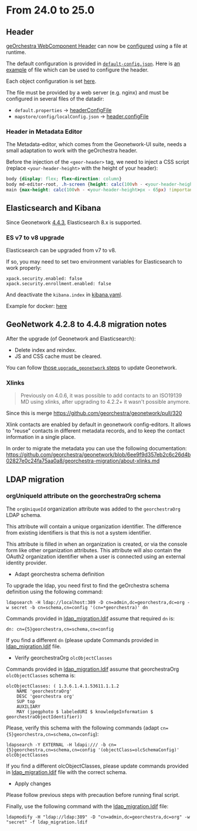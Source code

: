 # From 24.0 to 25.0

## Header

[geOrchestra WebComponent Header](https://github.com/georchestra/header) can now be [configured](https://github.com/georchestra/header/blob/1.1.0/CONFIG.md) using a file at runtime.

The default configuration is provided in [`default-config.json`](https://github.com/georchestra/header/blob/1.1.0/src/default-config.json).
Here is [an example](https://github.com/georchestra/header/blob/1.1.0/public/sample-config.json) of file which can be used to configure the header.

Each object configuration is set [here](https://github.com/georchestra/header/blob/1.1.0/src/config-interfaces.ts#L32-L53).

The file must be provided by a web server (e.g. nginx) and must be configured in several files of the datadir:
- `default.properties` -> [headerConfigFile](https://github.com/georchestra/datadir/blob/25.0/default.properties#L49)
- `mapstore/config/localConfig.json` -> [header.configFile](https://github.com/georchestra/datadir/blob/docker-25.0/mapstore/configs/localConfig.json#L29)

### Header in Metadata Editor

The Metadata-editor, which comes from the Geonetwork-UI suite, needs a small adaptation to work with the geOrchestra header.

Before the injection of the `<geor-header>` tag, we need to inject a CSS script (replace `<your-header-height>` with the height of your header):

```css
body {display: flex; flex-direction: column} 
body md-editor-root, .h-screen {height: calc(100vh - <your-header-height>px);}
main {max-height: calc(100vh - <your-header-height>px - 65px) !important}
```

## Elasticsearch and Kibana

Since Geonetwork [4.4.3](https://docs.geonetwork-opensource.org/4.4/overview/change-log/version-4.4.3/#index-changes), Elasticsearch 8.x is supported. 

### ES v7 to v8 upgrade

Elasticsearch can be upgraded from v7 to v8.

If so, you may need to set two environment variables for Elasticsearch to work properly:
```
xpack.security.enabled: false
xpack.security.enrollment.enabled: false
```

And deactivate the `kibana.index` in [kibana.yaml](https://github.com/georchestra/docker/blob/25.0/resources/kibana/kibana.yml#L3).

Example for docker: [here](https://github.com/georchestra/docker/blob/25.0/docker-compose.yml#L365-L366)

## GeoNetwork 4.2.8 to 4.4.8 migration notes

After the upgrade (of Geonetwork and Elasticsearch):
- Delete index and reindex.
- JS and CSS cache must be cleared.

You can follow [those `upgrade_geonetwork` steps](https://github.com/georchestra/georchestra/blob/master/docsv1/upgrade_geonetwork.md) to update Geonetwork. 

### Xlinks

> Previously on 4.0.6, it was possible to add contacts to an ISO19139 MD using xlinks, after upgrading to 4.2.2+ it wasn't possible anymore.

Since this is merge <https://github.com/georchestra/geonetwork/pull/320>

Xlink contacts are enabled by default in geonetwork config-editors. It allows to "reuse" contacts in different metadata records, and to keep the contact information in a single place.

In order to migrate the metadata you can use the following documentation: <https://github.com/georchestra/geonetwork/blob/6ee9f9d357eb2c6c26d4b02827e0c24fa75aa0a8/georchestra-migration/about-xlinks.md>


## LDAP migration
### orgUniqueId attribute on the georchestraOrg schema

The `orgUniqueId` organization attribute was added to the `georchestraOrg` LDAP schema.

This attribute will contain a unique organization identifier. The difference from existing identifiers is that this is not a system identifier.

This attribute is filled in when an organization is created, or via the console form like other organization attributes. This attribute will also contain the OAuth2 organization identifier when a user is connected using an external identity provider.
* Adapt georchestra schema definition

To upgrade the ldap, you need first to find the geOrchestra schema definition using the following command:

```
ldapsearch -H ldap://localhost:389 -D cn=admin,dc=georchestra,dc=org -w secret -b cn=schema,cn=config '(cn=*georchestra)' dn
```

Commands provided in [ldap_migration.ldif](ldap_migration.ldif) assume that required `dn` is:

`dn: cn={5}georchestra,cn=schema,cn=config`

If you find a different `dn` (please update Commands provided in [ldap_migration.ldif](ldap_migration.ldif) file.

* Verify georchestraOrg `olcObjectClasses`

Commands provided in [ldap_migration.ldif](ldap_migration.ldif) assume that georchestraOrg `olcObjectClasses` schema is:

```
olcObjectClasses: ( 1.3.6.1.4.1.53611.1.1.2
    NAME 'georchestraOrg'
    DESC 'georchestra org'
    SUP top
    AUXILIARY
    MAY (jpegphoto $ labeledURI $ knowledgeInformation $ georchestraObjectIdentifier))
```
Please, verify this schema with the following commands (adapt `cn={5}georchestra,cn=schema,cn=config`): 

```
ldapsearch -Y EXTERNAL -H ldapi:/// -b cn={5}georchestra,cn=schema,cn=config '(objectClass=olcSchemaConfig)' olcObjectClasses
```

If you find a different olcObjectClasses, please update commands provided in [ldap_migration.ldif](ldap_migration.ldif) file with the correct schema.
 

* Apply changes

Please follow previous steps with precaution before running final script.

Finally, use the following command with the [ldap_migration.ldif](ldap_migration.ldif) file:

```
ldapmodify -H "ldap://ldap:389" -D "cn=admin,dc=georchestra,dc=org" -w "secret" -f ldap_migration.ldif
```

